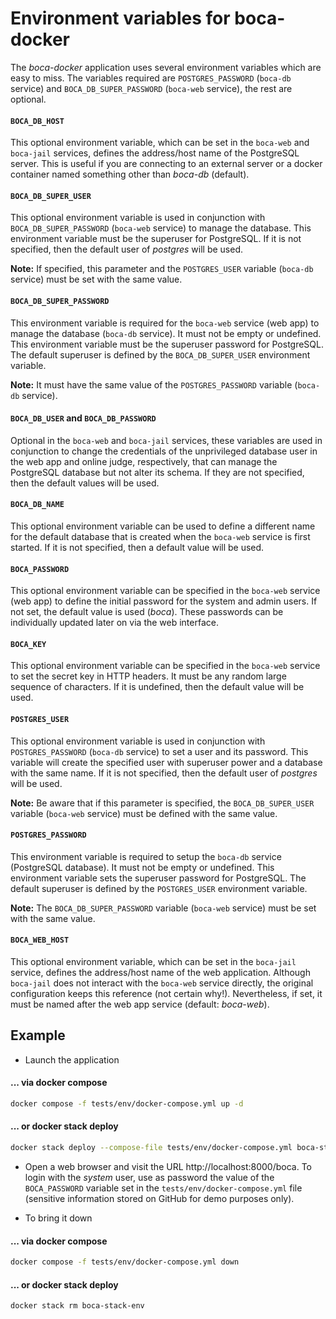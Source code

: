 # Environment variables for boca-docker

The _boca-docker_ application uses several environment variables which are easy to miss. The variables required are `POSTGRES_PASSWORD` (`boca-db` service) and `BOCA_DB_SUPER_PASSWORD` (`boca-web` service), the rest are optional.

#### **`BOCA_DB_HOST`**

This optional environment variable, which can be set in the `boca-web` and `boca-jail` services, defines the address/host name of the PostgreSQL server. This is useful if you are connecting to an external server or a docker container named something other than _boca-db_ (default).

#### **`BOCA_DB_SUPER_USER`**

This optional environment variable is used in conjunction with `BOCA_DB_SUPER_PASSWORD` (`boca-web` service) to manage the database. This environment variable must be the superuser for PostgreSQL. If it is not specified, then the default user of _postgres_ will be used.

**Note:** If specified, this parameter and the `POSTGRES_USER` variable (`boca-db` service) must be set with the same value.

#### **`BOCA_DB_SUPER_PASSWORD`**

This environment variable is required for the `boca-web` service (web app) to manage the database (`boca-db` service). It must not be empty or undefined. This environment variable must be the superuser password for PostgreSQL. The default superuser is defined by the `BOCA_DB_SUPER_USER` environment variable.

**Note:** It must have the same value of the `POSTGRES_PASSWORD` variable (`boca-db` service).

#### **`BOCA_DB_USER`** and **`BOCA_DB_PASSWORD`**

Optional in the `boca-web` and `boca-jail` services, these variables are used in conjunction to change the credentials of the unprivileged database user in the web app and online judge, respectively, that can manage the PostgreSQL database but not alter its schema. If they are not specified, then the default values will be used.

#### **`BOCA_DB_NAME`**

This optional environment variable can be used to define a different name for the default database that is created when the `boca-web` service is first started. If it is not specified, then a default value will be used.

#### **`BOCA_PASSWORD`**

This optional environment variable can be specified in the `boca-web` service (web app) to define the initial password for the system and admin users. If not set, the default value is used (_boca_). These passwords can be individually updated later on via the web interface.

#### **`BOCA_KEY`**

This optional environment variable can be specified in the `boca-web` service to set the secret key in HTTP headers. It must be any random large sequence of characters. If it is undefined, then the default value will be used.

#### **`POSTGRES_USER`**

This optional environment variable is used in conjunction with `POSTGRES_PASSWORD` (`boca-db` service) to set a user and its password. This variable will create the specified user with superuser power and a database with the same name. If it is not specified, then the default user of _postgres_ will be used.

**Note:** Be aware that if this parameter is specified, the `BOCA_DB_SUPER_USER` variable (`boca-web` service) must be defined with the same value.

#### **`POSTGRES_PASSWORD`**

This environment variable is required to setup the `boca-db` service (PostgreSQL database). It must not be empty or undefined. This environment variable sets the superuser password for PostgreSQL. The default superuser is defined by the `POSTGRES_USER` environment variable.

**Note:** The `BOCA_DB_SUPER_PASSWORD` variable (`boca-web` service) must be set with the same value.

#### **`BOCA_WEB_HOST`**

This optional environment variable, which can be set in the `boca-jail` service, defines the address/host name of the web application. Although `boca-jail` does not interact with the `boca-web` service directly, the original configuration keeps this reference (not certain why!). Nevertheless, if set, it must be named after the web app service (default: _boca-web_).

## Example

* Launch the application

#### ... via docker compose

```bash
docker compose -f tests/env/docker-compose.yml up -d
```

#### ... or docker stack deploy

```bash
docker stack deploy --compose-file tests/env/docker-compose.yml boca-stack-env
```

* Open a web browser and visit the URL http://localhost:8000/boca. To login with the _system_ user, use as password the value of the `BOCA_PASSWORD` variable set in the `tests/env/docker-compose.yml` file (sensitive information stored on GitHub for demo purposes only).

* To bring it down

#### ... via docker compose

```bash
docker compose -f tests/env/docker-compose.yml down
```

#### ... or docker stack deploy

```bash
docker stack rm boca-stack-env
```
